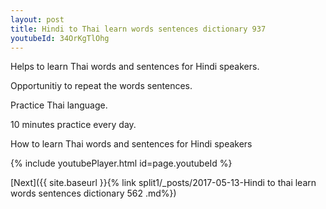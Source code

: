 ```yaml
---
layout: post
title: Hindi to Thai learn words sentences dictionary 937 
youtubeId: 34OrKgTlOhg
---
```

 
 
Helps to learn Thai words and sentences for Hindi speakers.

Opportunitiy to repeat the words sentences. 

Practice Thai language. 
 
10 minutes practice every day. 
 
How to learn Thai words and sentences for Hindi speakers 
 
{% include youtubePlayer.html id=page.youtubeId %}
 
 
[Next]({{ site.baseurl }}{% link  split1/_posts/2017-05-13-Hindi to thai learn words sentences dictionary 562 .md%})
 
